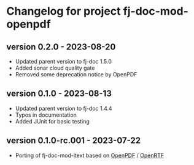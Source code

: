 # Changelog for project fj-doc-mod-openpdf

## version 0.2.0 - 2023-08-20
* Updated parent version to fj-doc 1.5.0
* Added sonar cloud quality gate
* Removed some deprecation notice by OpenPDF

## version 0.1.0 - 2023-08-13
* Updated parent version to fj-doc 1.4.4
* Typos in documentation
* Added JUnit for basic testing

## version 0.1.0-rc.001 - 2023-07-22
* Porting of fj-doc-mod-itext based on [OpenPDF](https://github.com/LibrePDF/OpenPDF) / [OpenRTF](https://github.com/LibrePDF/OpenRTF)